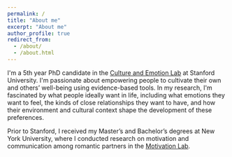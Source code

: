 ```yaml
---
permalink: /
title: "About me"
excerpt: "About me"
author_profile: true
redirect_from: 
  - /about/
  - /about.html
---
```


I'm a 5th year PhD candidate in the [Culture and Emotion Lab](https://culture-emotion-lab.stanford.edu/) at Stanford University. I'm passionate about empowering people to cultivate their own and others’ well-being using evidence-based tools. In my research, I'm fascinated by what people ideally want in life, including what emotions they want to feel, the kinds of close relationships they want to have, and how their environment and cultural context shape the development of these preferences. 

Prior to Stanford, I received my Master’s and Bachelor’s degrees at New York University, where I conducted research on motivation and communication among romantic partners in the [Motivation Lab](https://wp.nyu.edu/motivationlab/). 

